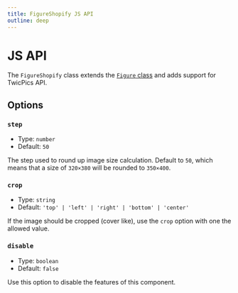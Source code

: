 ```yaml
---
title: FigureShopify JS API
outline: deep
---
```


# JS API

The `FigureShopify` class extends the [`Figure` class](/components/atoms/Figure/js-api.html) and adds support for TwicPics API.

## Options

### `step`

- Type: `number`
- Default: `50`

The step used to round up image size calculation. Default to `50`, which means that a size of `320×380` will be rounded to `350×400`.

### `crop`

- Type: `string`
- Default: `'top' | 'left' | 'right' | 'bottom' | 'center'`

If the image should be cropped (cover like), use the `crop` option with one the allowed value.

### `disable`

- Type: `boolean`
- Default: `false`

Use this option to disable the features of this component.
